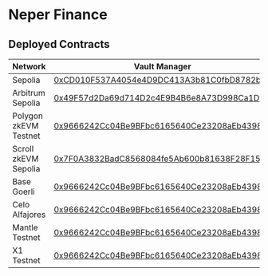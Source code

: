 # Neper Finance

## Deployed Contracts

| Network               | Vault Manager                                                                                                                                  | Stablecoin                                                                                                                                     |
| --------------------- | ---------------------------------------------------------------------------------------------------------------------------------------------- | ---------------------------------------------------------------------------------------------------------------------------------------------- |
| Sepolia               | [0xCD010F537A4054e4D9DC413A3b81C0fbD8782b41](https://sepolia.etherscan.io/address/0xCD010F537A4054e4D9DC413A3b81C0fbD8782b41)                  | [0xabe877b0d850a13918cf5b2bcaa9bbea6c35c74f](https://sepolia.etherscan.io/address/0xabe877b0d850a13918cf5b2bcaa9bbea6c35c74f)                  |
| Arbitrum Sepolia      | [0x49F57d2Da69d714D2c4E9B4B6e8A73D998Ca1Dfa](https://testnet.arbiscan.io/address/0x49F57d2Da69d714D2c4E9B4B6e8A73D998Ca1Dfa)                   | [0xd9698c981544e09a4e9becfd2d75abb2e91823e6](https://testnet.arbiscan.io/address/0xd9698c981544e09a4e9becfd2d75abb2e91823e6)                   |
| Polygon zkEVM Testnet | [0x9666242Cc04Be9BFbc6165640Ce23208aEb4398a](https://testnet-zkevm.polygonscan.com/address/0x9666242Cc04Be9BFbc6165640Ce23208aEb4398a)         | [0xd449bb18c6020296ff0f790c4758bbbd5fec675b](https://testnet-zkevm.polygonscan.com/address/0xd449bb18c6020296ff0f790c4758bbbd5fec675b)         |
| Scroll zkEVM Sepolia  | [0x7F0A3832BadC8568084fe5Ab600b81638F28F15f](https://sepolia.scrollscan.dev/address/0x7F0A3832BadC8568084fe5Ab600b81638F28F15f)                | [0x92b63d8d8fb8dd7a613e3c9f9651456dfeaeb546](https://sepolia.scrollscan.dev/address/0x92b63d8d8fb8dd7a613e3c9f9651456dfeaeb546)                |
| Base Goerli           | [0x9666242Cc04Be9BFbc6165640Ce23208aEb4398a](https://goerli.basescan.org/address/0x9666242Cc04Be9BFbc6165640Ce23208aEb4398a)                   | [0xd449bb18c6020296ff0f790c4758bbbd5fec675b](https://goerli.basescan.org/address/0xd449bb18c6020296ff0f790c4758bbbd5fec675b)                   |
| Celo Alfajores        | [0x9666242Cc04Be9BFbc6165640Ce23208aEb4398a](https://alfajores-blockscout.celo-testnet.org/address/0x9666242Cc04Be9BFbc6165640Ce23208aEb4398a) | [0xd449bb18c6020296ff0f790c4758bbbd5fec675b](https://alfajores-blockscout.celo-testnet.org/address/0xd449bb18c6020296ff0f790c4758bbbd5fec675b) |
| Mantle Testnet        | [0x9666242Cc04Be9BFbc6165640Ce23208aEb4398a](https://explorer.testnet.mantle.xyz/address/0x9666242Cc04Be9BFbc6165640Ce23208aEb4398a)           | [0xd449bb18c6020296ff0f790c4758bbbd5fec675b](https://explorer.testnet.mantle.xyz/address/0xd449bb18c6020296ff0f790c4758bbbd5fec675b)           |
| X1 Testnet            | [0x9666242Cc04Be9BFbc6165640Ce23208aEb4398a](https://www.oklink.com/x1-test/address/0x9666242Cc04Be9BFbc6165640Ce23208aEb4398a)                | [0xd449bb18c6020296ff0f790c4758bbbd5fec675b](https://www.oklink.com/x1-test/address/0xd449bb18c6020296ff0f790c4758bbbd5fec675b)                |
